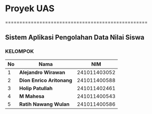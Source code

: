 # Proyek UAS

==================================================

## Sistem Aplikasi Pengolahan Data Nilai Siswa

### KELOMPOK

| No | Nama                    | NIM            |
|----|-------------------------|----------------|
| 1  | **Alejandro Wirawan**    | 241011403052   |
| 2  | **Dion Enrico Aritonang**| 241011400588   |
| 3  | **Holip Patullah**       | 241011402461   |
| 4  | **M Mahesa**             | 241011400543   |
| 5  | **Ratih Nawang Wulan**   | 241011400586   |
